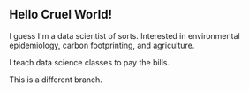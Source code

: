 ## Hello Cruel World!

I guess I'm a data scientist of sorts. Interested in environmental epidemiology, carbon footprinting, and agriculture.

I teach data science classes to pay the bills.

This is a different branch.
